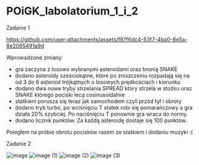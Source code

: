 # POiGK_labolatorium_1_i_2
Zadanie 1



https://github.com/user-attachments/assets/f97f6dc4-53f7-4ba0-8e5a-8e2065491a9d




Wprowadzone zmiany:
- gra zaczyna z losowo wybranymi asteroidami oraz bronią SNAKE
- dodano asteroidy sześciokątne, które po zniszczeniu rozpadają się na od 3 do 6 asteroid trójkątnych o losowych prędkościach i kierunku
- dodano dwa nowe tryby strzelania SPREAD który strzela w stożku oraz SNAKE którego pociski lecą cosinusoidalnie
- statkiem porusza się teraz jak samochodem czyli przód tył i obroty
- dodano tryb turbo, po wciśnięciu T statek robi się pomarańczowy a gra działa 20% szybciej. Po naciśnięciu T ponownie gra wraca do normy.
- dodano licznik punktów. Za każdą asteroidę dostaje się 100 punktów.


Poległem na próbie obrotu pocisków razem ze statkiem i dodaniu muzyki :(


Zadanie 2 

![image](https://github.com/user-attachments/assets/5e6db447-bcfa-406c-babd-2897fcc86594)
![image (1)](https://github.com/user-attachments/assets/5d19483f-78a9-4eb7-aece-d523dee1bd6c)
![image (2)](https://github.com/user-attachments/assets/6997ed05-9991-487e-9aa5-eb6eda0a133a)
![image (3)](https://github.com/user-attachments/assets/ad80e60a-d38f-43fb-9867-3a99341a2322)
